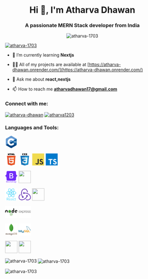 <h1 align="center">Hi 👋, I'm Atharva Dhawan</h1>
<h3 align="center">A passionate MERN Stack developer from India</h3>

<p align="center"> <img src="https://komarev.com/ghpvc/?username=atharva-1703&label=Profile%20views&color=0e75b6&style=flat" alt="atharva-1703" /> </p>

<p align="left"> <a href="https://github.com/ryo-ma/github-profile-trophy"><img src="https://github-profile-trophy.vercel.app/?username=atharva-1703" alt="atharva-1703" /></a> </p>

- 🌱 I’m currently learning **Nextjs**

- 👨‍💻 All of my projects are available at [https://atharva-dhawan.onrender.com/](https://atharva-dhawan.onrender.com/)

- 💬 Ask me about **react,nextjs**

- 📫 How to reach me **atharvadhawan17@gmail.com**

<h3 align="left">Connect with me:</h3>
<p align="left">
<a href="https://linkedin.com/in/atharva-dhawan" target="blank"><img align="center" src="https://raw.githubusercontent.com/rahuldkjain/github-profile-readme-generator/master/src/images/icons/Social/linked-in-alt.svg" alt="atharva-dhawan" height="30" width="40" /></a>
<a href="https://www.leetcode.com/atharva1203" target="blank"><img align="center" src="https://raw.githubusercontent.com/rahuldkjain/github-profile-readme-generator/master/src/images/icons/Social/leet-code.svg" alt="atharva1203" height="30" width="40" /></a>
</p>

<h3 align="left">Languages and Tools:</h3>

<p align="left"> 
  <!-- Programming -->
  <a href="https://www.w3schools.com/cpp/"><img src="https://raw.githubusercontent.com/devicons/devicon/master/icons/cplusplus/cplusplus-original.svg" width="40" height="40"/></a>

  <!-- Frontend Core -->

<a href="https://www.w3.org/html/"><img src="https://raw.githubusercontent.com/devicons/devicon/master/icons/html5/html5-original-wordmark.svg" width="40" height="40"/></a>
<a href="https://www.w3schools.com/css/"><img src="https://raw.githubusercontent.com/devicons/devicon/master/icons/css3/css3-original-wordmark.svg" width="40" height="40"/></a>
<a href="https://developer.mozilla.org/en-US/docs/Web/JavaScript"><img src="https://raw.githubusercontent.com/devicons/devicon/master/icons/javascript/javascript-original.svg" width="40" height="40"/></a>
<a href="https://www.typescriptlang.org/"><img src="https://raw.githubusercontent.com/devicons/devicon/master/icons/typescript/typescript-original.svg" width="40" height="40"/></a>

  <!-- Styling Frameworks -->

<a href="https://getbootstrap.com"><img src="https://raw.githubusercontent.com/devicons/devicon/master/icons/bootstrap/bootstrap-plain-wordmark.svg" width="40" height="40"/></a>
<a href="https://tailwindcss.com/"><img src="https://www.vectorlogo.zone/logos/tailwindcss/tailwindcss-icon.svg" width="40" height="40"/></a>

  <!-- Frontend Libraries -->

<a href="https://reactjs.org/"><img src="https://raw.githubusercontent.com/devicons/devicon/master/icons/react/react-original-wordmark.svg" width="40" height="40"/></a>
<a href="https://redux.js.org"><img src="https://raw.githubusercontent.com/devicons/devicon/master/icons/redux/redux-original.svg" width="40" height="40"/></a>
<a href="https://nextjs.org/"><img src="https://www.svgrepo.com/show/354113/nextjs-icon.svg" width="40" height="40"/></a>

  <!-- Backend -->

<a href="https://nodejs.org"><img src="https://raw.githubusercontent.com/devicons/devicon/master/icons/nodejs/nodejs-original-wordmark.svg" width="40" height="40"/></a>
<a href="https://expressjs.com"><img src="https://raw.githubusercontent.com/devicons/devicon/master/icons/express/express-original-wordmark.svg" width="40" height="40"/></a>

  <!-- Databases -->

<a href="https://www.mongodb.com/"><img src="https://raw.githubusercontent.com/devicons/devicon/master/icons/mongodb/mongodb-original-wordmark.svg" width="40" height="40"/></a>
<a href="https://www.mysql.com/"><img src="https://raw.githubusercontent.com/devicons/devicon/master/icons/mysql/mysql-original-wordmark.svg" width="40" height="40"/></a>

  <!-- Tools -->

<a href="https://git-scm.com/"><img src="https://www.vectorlogo.zone/logos/git-scm/git-scm-icon.svg" width="40" height="40"/></a>
<a href="https://postman.com"><img src="https://www.vectorlogo.zone/logos/getpostman/getpostman-icon.svg" width="40" height="40"/></a>

</p>

<p><img align="left" src="https://github-readme-stats.vercel.app/api/top-langs?username=atharva-1703&show_icons=true&locale=en&layout=compact" alt="atharva-1703" /></p>

<p>&nbsp;<img align="center" src="https://github-readme-stats.vercel.app/api?username=atharva-1703&show_icons=true&locale=en" alt="atharva-1703" /></p>

<p><img align="center" src="https://github-readme-streak-stats.herokuapp.com/?user=atharva-1703&" alt="atharva-1703" /></p>
